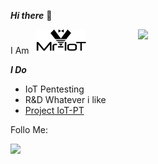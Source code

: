 ***Hi there*** 👋


I Am &nbsp; <img width="80" alt="Screenshot" src="https://github.com/V33RU/v33ru/blob/main/logo%20in%20illustrator.png">
<img align='right' src="https://github-readme-stats.vercel.app/api?username=v33ru&show_icons=true&theme=dracula" width="300">

***I Do*** &nbsp; 
- IoT Pentesting
- R&D Whatever i like
- [Project IoT-PT](https://github.com/IoT-PTv/IoT-PT)

Follo Me:
<a class="icon-twitter social-button color" href="https://twitter.com/v33riot"></a>




<img align='left' src="https://github-readme-stats.vercel.app/api/top-langs/?username=v33ru&layout=compact" width="200">

